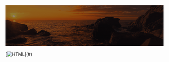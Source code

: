![Animação de Digitação](media/Cabeçalho.gif)


[![HTML](https://img.shields.io/badge/-HTML-FF0000?style=for-the-badge&logo=html5&color=rgba(255,0,0,0.1))](#)



















